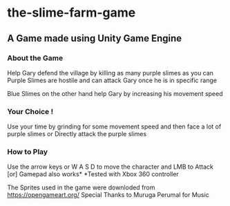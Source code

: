 # the-slime-farm-game

## A Game made using Unity Game Engine 

### About the Game
Help Gary defend the village by killing as many purple slimes as you can
Purple Slimes are hostile and can attack Gary once he is in specific range

Blue Slimes on the other hand help Gary by increasing his movement speed

### Your Choice ! 
Use your time by grinding for some movement speed and then face a lot of purple slimes 
or 
Directly attack the purple slimes 

### How to Play
Use the arrow keys or  W A S D to move the character 
and LMB to Attack
[or]
Gamepad also works* 
*Tested with Xbox 360 controller

The Sprites used in the game were downloded from
https://opengameart.org/
Special Thanks to 
Muruga Perumal for Music 
